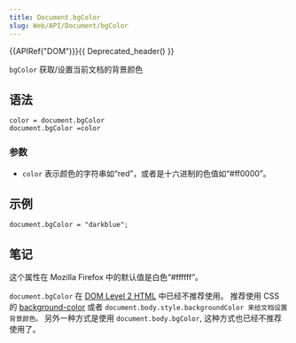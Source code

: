 ```yaml
---
title: Document.bgColor
slug: Web/API/Document/bgColor
---
```


{{APIRef("DOM")}}{{ Deprecated_header() }}

`bgColor` 获取/设置当前文档的背景颜色

## 语法

```plain
color = document.bgColor
document.bgColor =color
```

### 参数

- `color` 表示颜色的字符串如“red”，或者是十六进制的色值如“#ff0000”。

## 示例

```plain
document.bgColor = "darkblue";
```

## 笔记

这个属性在 Mozilla Firefox 中的默认值是白色“#ffffff”。

`document.bgColor` 在 [DOM Level 2 HTML](http://www.w3.org/TR/DOM-Level-2-HTML/html.html#ID-26809268) 中已经不推荐使用。 推荐使用 CSS 的 [background-color](en/CSS/background-color) 或者 `document.body.style.backgroundColor 来给文档设置背景颜色。` 另外一种方式是使用 `document.body.bgColor`, 这种方式也已经不推荐使用了。
